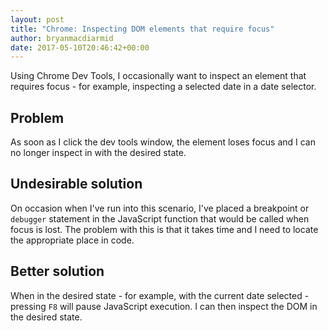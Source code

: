 ```yaml
---
layout: post
title: "Chrome: Inspecting DOM elements that require focus"
author: bryanmacdiarmid
date: 2017-05-10T20:46:42+00:00
---
```


Using Chrome Dev Tools, I occasionally want to inspect an element that requires focus - for example, inspecting a selected date in a date selector.

## Problem
As soon as I click the dev tools window, the element loses focus and I can no longer inspect in with the desired state.  

## Undesirable solution
On occasion when I've run into this scenario, I've placed a breakpoint or `debugger` statement in the JavaScript function that would be called when focus is lost. The problem with this is that it takes time and I need to locate the appropriate place in code.

## Better solution
When in the desired state - for example, with the current date selected - pressing `F8` will pause JavaScript execution.  I can then inspect the DOM in the desired state. 




